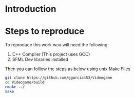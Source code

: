 # Introduction

# Steps to reproduce
To reproduce this work wou will need the following:
1. C++ Compiler (This project uses GCC)
2. SFML Dev libraries installed 

Then you can folllow the steps as below using unix Make Files
```bash
git clone https://github.com/ggarcia453/Videogame
cd Videogame/build
cmake ../
make
```
